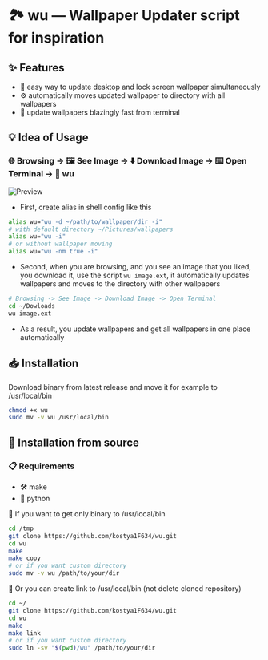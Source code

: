 # 🏞️ wu — Wallpaper Updater script for inspiration
## ✨ Features
* 🔄 easy way to update desktop and lock screen wallpaper simultaneously
* ⚙️ automatically moves updated wallpaper to directory with all wallpapers
* 🚀 update wallpapers blazingly fast from terminal
## 💡 Idea of Usage
### 🌐 Browsing -> 🖼️ See Image -> ⬇️ Download Image -> ⌨️ Open Terminal -> 🔄 wu
![Preview](https://github.com/user-attachments/assets/8c8738f3-7f5f-43fe-a83a-06407aac3aa0)
* First, create alias in shell config like this
```bash
alias wu="wu -d ~/path/to/wallpaper/dir -i"
# with default directory ~/Pictures/wallpapers
alias wu="wu -i"
# or without wallpaper moving
alias wu="wu -nm true -i"
```
* Second, when you are browsing, and you see an image that you liked, you download it, use the script `wu image.ext`, it automatically updates wallpapers and moves to the directory with other wallpapers
```bash
# Browsing -> See Image -> Download Image -> Open Terminal
cd ~/Dowloads
wu image.ext
```
* As a result, you update wallpapers and get all wallpapers in one place automatically
## 📥 Installation 
Download binary from latest release and move it for example to /usr/local/bin
```bash
chmod +x wu
sudo mv -v wu /usr/local/bin
```
## 🔧 Installation from source
### 📋 Requirements
* 🛠️ make
* 🐍 python

🔢 If you want to get only binary to /usr/local/bin
```bash
cd /tmp
git clone https://github.com/kostya1F634/wu.git
cd wu
make
make copy
# or if you want custom directory
sudo mv -v wu /path/to/your/dir
```
🔗 Or you can create link to /usr/local/bin (not delete cloned repository)
```bash
cd ~/
git clone https://github.com/kostya1F634/wu.git
cd wu
make
make link
# or if you want custom directory
sudo ln -sv "$(pwd)/wu" /path/to/your/dir
```
